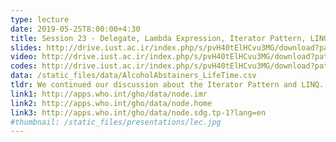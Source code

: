 ```yaml
---
type: lecture
date: 2019-05-25T8:00:00+4:30
title: Session 23 - Delegate, Lambda Expression, Iterator Pattern, LINQ
slides: http://drive.iust.ac.ir/index.php/s/pvH40tElHCvu3MG/download?path=%2FSlides&files=AP_Session23.pdf
video: http://drive.iust.ac.ir/index.php/s/pvH40tElHCvu3MG/download?path=%2FClassVideos&files=S23.mp4
codes: http://drive.iust.ac.ir/index.php/s/pvH40tElHCvu3MG/download?path=%2FCode&files=S23.zip
data: /static_files/data/AlcoholAbstainers_LifeTime.csv
tldr: We continued our discussion about the Iterator Pattern and LINQ. Using the Alchohol Life Time Abstainer data set we demonstrated the use of new LINQ operators like SelectMany, Min, Max, First, Aggregate and Join. We also introduced the Tuple and ValueTuple classes and their advanatages over anonymous classes. 
link1: http://apps.who.int/gho/data/node.imr
link2: http://apps.who.int/gho/data/node.home
link3: http://apps.who.int/gho/data/node.sdg.tp-1?lang=en
#thumbnail: /static_files/presentations/lec.jpg
---
```

